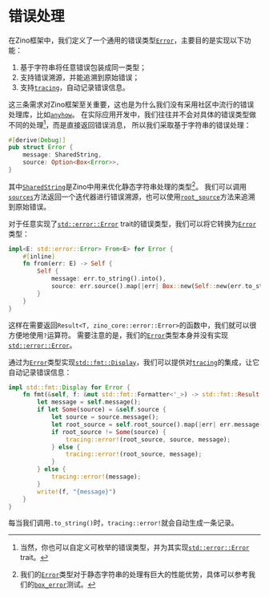 # 错误处理

在Zino框架中，我们定义了一个通用的错误类型[`Error`]，主要目的是实现以下功能：

1. 基于字符串将任意错误包装成同一类型；
2. 支持错误溯源，并能追溯到原始错误；
3. 支持[`tracing`]，自动记录错误信息。

这三条需求对Zino框架至关重要，这也是为什么我们没有采用社区中流行的错误处理库，比如[`anyhow`]。
在实际应用开发中，我们往往并不会对具体的错误类型做不同的处理[^new_error]，而是直接返回错误消息，
所以我们采取基于字符串的错误处理：
```rust
#[derive(Debug)]
pub struct Error {
    message: SharedString,
    source: Option<Box<Error>>,
}
```
其中[`SharedString`]是Zino中用来优化静态字符串处理的类型[^benchmark]。
我们可以调用[`sources`]方法返回一个迭代器进行错误溯源，也可以使用[`root_source`]方法来追溯到原始错误。

对于任意实现了[`std::error::Error`] trait的错误类型，我们可以将它转换为[`Error`]类型：
```rust
impl<E: std::error::Error> From<E> for Error {
    #[inline]
    fn from(err: E) -> Self {
        Self {
            message: err.to_string().into(),
            source: err.source().map(|err| Box::new(Self::new(err.to_string()))),
        }
    }
}
```
这样在需要返回`Result<T, zino_core::error::Error>`的函数中，我们就可以很方便地使用`?`运算符。
需要注意的是，我们的[`Error`]类型本身并没有实现[`std::error::Error`]。

通过为[`Error`]类型实现[`std::fmt::Display`]，我们可以提供对[`tracing`]的集成，让它自动记录错误信息：
```rust
impl std::fmt::Display for Error {
    fn fmt(&self, f: &mut std::fmt::Formatter<'_>) -> std::fmt::Result {
        let message = self.message();
        if let Some(source) = &self.source {
            let source = source.message();
            let root_source = self.root_source().map(|err| err.message());
            if root_source != Some(source) {
                tracing::error!(root_source, source, message);
            } else {
                tracing::error!(root_source, message);
            }
        } else {
            tracing::error!(message);
        }
        write!(f, "{message}")
    }
}
```
每当我们调用`.to_string()`时，`tracing::error!`就会自动生成一条记录。

[^new_error]: 当然，你也可以自定义可枚举的错误类型，并为其实现[`std::error::Error`] trait。
[^benchmark]: 我们的[`Error`]类型对于静态字符串的处理有巨大的性能优势，具体可以参考我们的[`box_error`]测试。

[`anyhow`]: https://docs.rs/anyhow
[`tracing`]: https://docs.rs/tracing
[`Error`]: https://docs.rs/zino-core/latest/zino_core/error/struct.Error.html
[`SharedString`]: https://docs.rs/zino-core/latest/zino_core/type.SharedString.html
[`sources`]: https://docs.rs/zino-core/latest/zino_core/error/struct.Error.html#method.sources
[`root_source`]: https://docs.rs/zino-core/latest/zino_core/error/struct.Error.html#method.root_source
[`box_error`]: https://github.com/zino-rs/zino/blob/main/zino-core/benches/box_error.rs
[`std::error::Error`]: https://doc.rust-lang.org/nightly/std/error/trait.Error.html
[`std::fmt::Display`]: https://doc.rust-lang.org/nightly/std/fmt/trait.Display.html